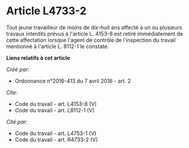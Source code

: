# Article L4733-2

Tout jeune travailleur de moins de dix-huit ans affecté à un ou plusieurs travaux interdits prévus à l'article L. 4153-8 est
retiré immédiatement de cette affectation lorsque l'agent de contrôle de l'inspection du travail mentionné à l'article L.
8112-1 le constate.

**Liens relatifs à cet article**

_Créé par_:

  - Ordonnance n°2016-413 du 7 avril 2016 - art. 2

_Cite_:

  - Code du travail - art. L4153-8 (V)
  - Code du travail - art. L8112-1 (V)

_Cité par_:

  - Code du travail - art. L4753-1 (V)
  - Code du travail - art. R4733-2 (V)
